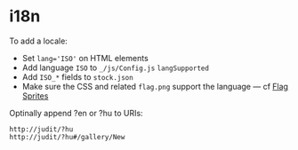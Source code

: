 i18n
====

To add a locale:

* Set `lang='ISO'` on HTML elements
* Add language `ISO` to `_/js/Config.js` `langSupported`
* Add `ISO_*` fields to `stock.json`
* Make sure the CSS and related `flag.png` support the language — cf [Flag Sprites](http://www.flag-sprites.com/)

Optinally append ?en or ?hu to URIs:

    http://judit/?hu
    http://judit/?hu#/gallery/New
